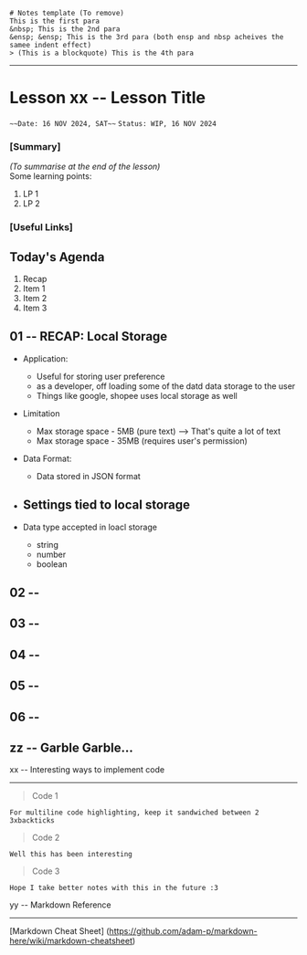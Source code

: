 ```
# Notes template (To remove)
This is the first para
&nbsp; This is the 2nd para
&ensp; &ensp; This is the 3rd para (both ensp and nbsp acheives the samee indent effect)
> (This is a blockquote) This is the 4th para
```

---

# Lesson xx -- Lesson Title

`~~Date: 16 NOV 2024, SAT~~`
`Status: WIP, 16 NOV 2024`

### [Summary]

_(To summarise at the end of the lesson)_  
Some learning points:

1. LP 1
2. LP 2

### [Useful Links]

## Today's Agenda

1. Recap
2. Item 1
3. Item 2
4. Item 3

## 01 -- RECAP: Local Storage

- Application:
  - Useful for storing user preference
  - as a developer, off loading some of the datd data storage to the user
  - Things like google, shopee uses local storage as well
- Limitation

  - Max storage space - 5MB (pure text) --> That's quite a lot of text
  - Max storage space - 35MB (requires user's permission)

- Data Format:

  - Data stored in JSON format

- ## Settings tied to local storage

- Data type accepted in loacl storage
  - string
  - number
  - boolean

## 02 --

## 03 --

## 04 --

## 05 --

## 06 --

## zz -- Garble Garble...

xx -- Interesting ways to implement code

---

> Code 1

```
For multiline code highlighting, keep it sandwiched between 2 3xbackticks
```

> Code 2

```
Well this has been interesting
```

> Code 3

```
Hope I take better notes with this in the future :3
```

yy -- Markdown Reference

---

[Markdown Cheat Sheet] (https://github.com/adam-p/markdown-here/wiki/markdown-cheatsheet)
